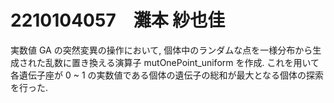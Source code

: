 # 2210104057　灘本 紗也佳
実数値 GA の突然変異の操作において, 個体中のランダムな点を一様分布から生成された乱数に置き換える演算子 mutOnePoint_uniform を作成. 
これを用いて各遺伝子座が 0 ~ 1 の実数値である個体の遺伝子の総和が最大となる個体の探索を行った. 
